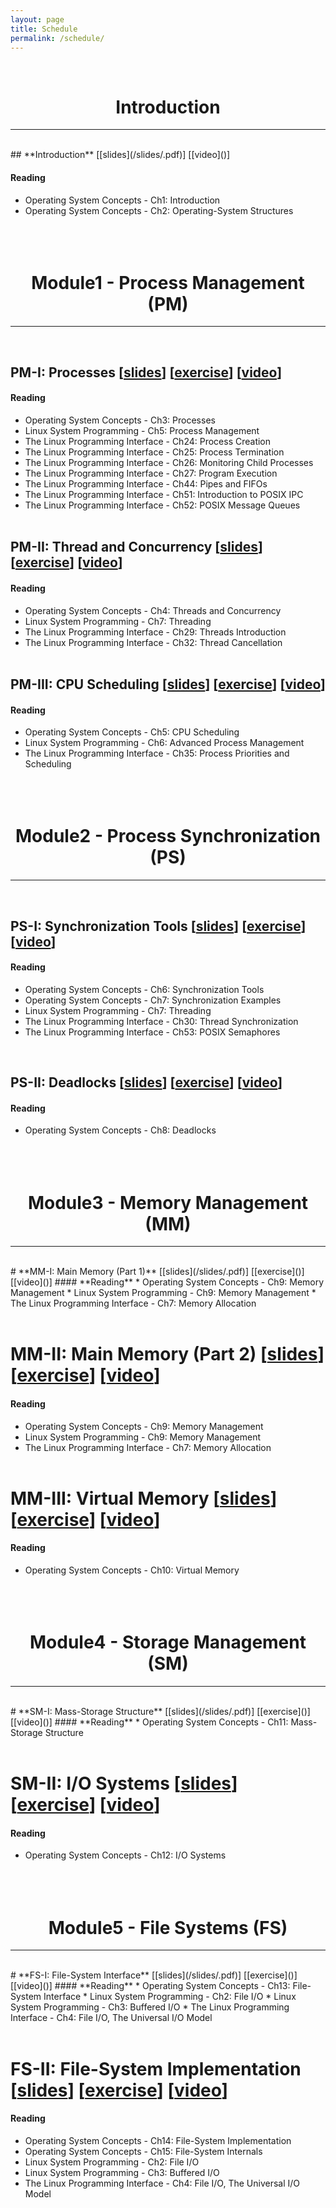 ```yaml
---
layout: page
title: Schedule
permalink: /schedule/
---
```


<br>
<center><h1><b>Introduction</b></h1></center>
<hr>
<br>
## **Introduction** [[slides](/slides/.pdf)] [[video]()]

#### **Reading**
* Operating System Concepts - Ch1: Introduction
* Operating System Concepts - Ch2: Operating-System Structures
<br><br><br><br>

<center><h1><b>Module1 - Process Management (PM)</b></h1></center>
<hr>
<br>

## **PM-I: Processes** [[slides](/slides/.pdf)] [[exercise]()] [[video]()]
#### **Reading**
* Operating System Concepts - Ch3: Processes
* Linux System Programming - Ch5: Process Management
* The Linux Programming Interface - Ch24: Process Creation
* The Linux Programming Interface - Ch25: Process Termination
* The Linux Programming Interface - Ch26: Monitoring Child Processes
* The Linux Programming Interface - Ch27: Program Execution
* The Linux Programming Interface - Ch44: Pipes and FIFOs
* The Linux Programming Interface - Ch51: Introduction to POSIX IPC
* The Linux Programming Interface - Ch52: POSIX Message Queues
<br><br>

## **PM-II: Thread and Concurrency** [[slides](/slides/.pdf)] [[exercise]()] [[video]()]
#### **Reading**
* Operating System Concepts - Ch4: Threads and Concurrency
* Linux System Programming - Ch7: Threading
* The Linux Programming Interface - Ch29: Threads Introduction
* The Linux Programming Interface - Ch32: Thread Cancellation
<br><br>

## **PM-III: CPU Scheduling** [[slides](/slides/.pdf)] [[exercise]()] [[video]()]
#### **Reading**
* Operating System Concepts - Ch5: CPU Scheduling
* Linux System Programming - Ch6: Advanced Process Management
* The Linux Programming Interface - Ch35: Process Priorities and Scheduling
<br><br><br><br>

<center><h1><b>Module2 - Process Synchronization (PS)</b></h1></center>
<hr>
<br>

## **PS-I: Synchronization Tools** [[slides](/slides/.pdf)] [[exercise]()] [[video]()]
#### **Reading**
* Operating System Concepts - Ch6: Synchronization Tools
* Operating System Concepts - Ch7: Synchronization Examples
* Linux System Programming - Ch7: Threading
* The Linux Programming Interface - Ch30: Thread Synchronization
* The Linux Programming Interface - Ch53: POSIX Semaphores
<br>

## **PS-II: Deadlocks** [[slides](/slides/.pdf)] [[exercise]()] [[video]()]
#### **Reading**
* Operating System Concepts - Ch8: Deadlocks
<br><br><br><br>

<center><h1><b>Module3 - Memory Management (MM)</b></h1></center>
<hr>
<br>
# **MM-I: Main Memory (Part 1)** [[slides](/slides/.pdf)] [[exercise]()] [[video]()]
#### **Reading**
* Operating System Concepts - Ch9: Memory Management
* Linux System Programming - Ch9: Memory Management
* The Linux Programming Interface - Ch7: Memory Allocation
<br><br>

# **MM-II: Main Memory (Part 2)** [[slides](/slides/.pdf)] [[exercise]()] [[video]()]
#### **Reading**
* Operating System Concepts - Ch9: Memory Management
* Linux System Programming - Ch9: Memory Management
* The Linux Programming Interface - Ch7: Memory Allocation
<br><br>

# **MM-III: Virtual Memory** [[slides](/slides/.pdf)] [[exercise]()] [[video]()]
#### **Reading**
* Operating System Concepts - Ch10: Virtual Memory
<br><br><br><br>

<center><h1><b>Module4 - Storage Management (SM)</b></h1></center>
<hr>
<br>
# **SM-I: Mass-Storage Structure** [[slides](/slides/.pdf)] [[exercise]()] [[video]()]
#### **Reading**
* Operating System Concepts - Ch11: Mass-Storage Structure
<br><br>

# **SM-II: I/O Systems** [[slides](/slides/.pdf)] [[exercise]()] [[video]()]
#### **Reading**
* Operating System Concepts - Ch12: I/O Systems
<br><br><br><br>

<center><h1><b>Module5 - File Systems (FS)</b></h1></center>
<hr>
<br>
# **FS-I: File-System Interface** [[slides](/slides/.pdf)] [[exercise]()] [[video]()]
#### **Reading**
* Operating System Concepts - Ch13: File-System Interface
* Linux System Programming - Ch2: File I/O
* Linux System Programming - Ch3: Buffered I/O
* The Linux Programming Interface - Ch4: File I/O, The Universal I/O Model
<br><br>

# **FS-II: File-System Implementation** [[slides](/slides/.pdf)] [[exercise]()] [[video]()]
#### **Reading**
* Operating System Concepts - Ch14: File-System Implementation
* Operating System Concepts - Ch15: File-System Internals
* Linux System Programming - Ch2: File I/O
* Linux System Programming - Ch3: Buffered I/O
* The Linux Programming Interface - Ch4: File I/O, The Universal I/O Model
